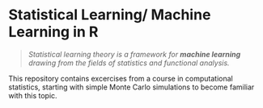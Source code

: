 # Statistical Learning/ Machine Learning in R
>*Statistical learning theory is a framework for **machine learning** drawing from the fields of statistics and functional analysis.*

This repository contains excercises from a course in computational statistics, starting with simple Monte Carlo simulations to become familiar with this topic. 

